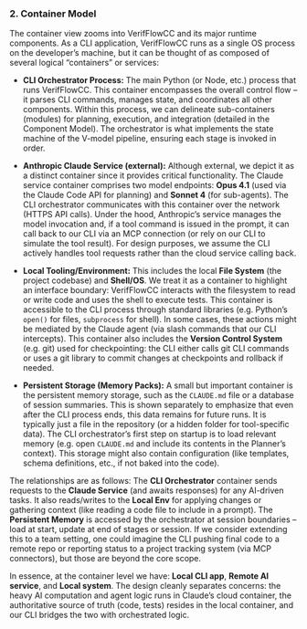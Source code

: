 ### 2. Container Model

The container view zooms into VerifFlowCC and its major runtime components. As a CLI application, VerifFlowCC runs as a single OS process on the developer’s machine, but it can be thought of as composed of several logical “containers” or services:

- **CLI Orchestrator Process:** The main Python (or Node, etc.) process that runs VerifFlowCC. This container encompasses the overall control flow – it parses CLI commands, manages state, and coordinates all other components. Within this process, we can delineate sub-containers (modules) for planning, execution, and integration (detailed in the Component Model). The orchestrator is what implements the state machine of the V-model pipeline, ensuring each stage is invoked in order.

- **Anthropic Claude Service (external):** Although external, we depict it as a distinct container since it provides critical functionality. The Claude service container comprises two model endpoints: **Opus 4.1** (used via the Claude Code API for planning) and **Sonnet 4** (for sub-agents). The CLI orchestrator communicates with this container over the network (HTTPS API calls). Under the hood, Anthropic’s service manages the model invocation and, if a tool command is issued in the prompt, it can call back to our CLI via an MCP connection (or rely on our CLI to simulate the tool result). For design purposes, we assume the CLI actively handles tool requests rather than the cloud service calling back.

- **Local Tooling/Environment:** This includes the local **File System** (the project codebase) and **Shell/OS**. We treat it as a container to highlight an interface boundary: VerifFlowCC interacts with the filesystem to read or write code and uses the shell to execute tests. This container is accessible to the CLI process through standard libraries (e.g. Python’s `open()` for files, `subprocess` for shell). In some cases, these actions might be mediated by the Claude agent (via slash commands that our CLI intercepts). This container also includes the **Version Control System** (e.g. git) used for checkpointing: the CLI either calls git CLI commands or uses a git library to commit changes at checkpoints and rollback if needed.

- **Persistent Storage (Memory Packs):** A small but important container is the persistent memory storage, such as the `CLAUDE.md` file or a database of session summaries. This is shown separately to emphasize that even after the CLI process ends, this data remains for future runs. It is typically just a file in the repository (or a hidden folder for tool-specific data). The CLI orchestrator’s first step on startup is to load relevant memory (e.g. open `CLAUDE.md` and include its contents in the Planner’s context). This storage might also contain configuration (like templates, schema definitions, etc., if not baked into the code).

The relationships are as follows: The **CLI Orchestrator** container sends requests to the **Claude Service** (and awaits responses) for any AI-driven tasks. It also reads/writes to the **Local Env** for applying changes or gathering context (like reading a code file to include in a prompt). The **Persistent Memory** is accessed by the orchestrator at session boundaries – load at start, update at end of stages or session. If we consider extending this to a team setting, one could imagine the CLI pushing final code to a remote repo or reporting status to a project tracking system (via MCP connectors), but those are beyond the core scope.

In essence, at the container level we have: **Local CLI app**, **Remote AI service**, and **Local system**. The design cleanly separates concerns: the heavy AI computation and agent logic runs in Claude’s cloud container, the authoritative source of truth (code, tests) resides in the local container, and our CLI bridges the two with orchestrated logic.
